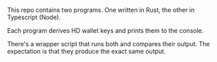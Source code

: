 This repo contains two programs. One written in Rust, the other in Typescript (Node).

Each program derives HD wallet keys and prints them to the console. 

There's a wrapper script that runs both and compares their output. The expectation is that they produce the exact same output.
